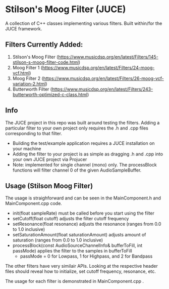 # Stilson's Moog Filter (JUCE) 
A collection of C++ classes implementing various filters. Built within/for the JUCE framework.

## Filters Currently Added:
1. Stilson's Moog Filter (https://www.musicdsp.org/en/latest/Filters/145-stilson-s-moog-filter-code.html)
2. Moog Filter 1 (https://www.musicdsp.org/en/latest/Filters/24-moog-vcf.html)
3. Moog Filter 2 (https://www.musicdsp.org/en/latest/Filters/26-moog-vcf-variation-2.html)
4. Butterworth Filter (https://www.musicdsp.org/en/latest/Filters/243-butterworth-optimized-c-class.html)

## Info
The JUCE project in this repo was built around testing the filters. Adding a particular filter to your own project only requires the .h and .cpp files corresponding to that filter.
  
- Building the test/example application requires a JUCE installation on your machine
- Adding the filter to your project is as simple as dragging <Filter Name>.h and <Filter Name>.cpp into your own JUCE project via Projucer
- Note: implemented for single channel (mono) only. The processBlock functions will filter channel 0 of the given AudioSampleBuffer.

## Usage (Stilson Moog Filter)
The usage is straighforward and can be seen in the MainComponent.h and MainComponent.cpp code.
- init(float sampleRate) must be called before you start using the filter
- setCutoff(float cutoff) adjusts the filter cutoff frequency
- setResonance(float resonance) adjusts the resonance (ranges from 0.0 to 1.0 inclusive)
- setSaturationAmount(float saturationAmount) adjusts amount of saturation (ranges from 0.0 to 1.0 inclusive)
- processBlock(const AudioSourceChannelInfo& bufferToFill, int passMode) applies the filter to the samples in bufferToFill
   - passMode = 0 for Lowpass, 1 for Highpass, and 2 for Bandpass

The other filters have very similair APIs. Looking at the respective header files should reveal how to initialize, set cutoff frequency, resonance, etc.

The usage for each filter is demonstrated in MainComponent.cpp .
